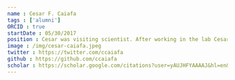 ```yaml
---
name : Cesar F. Caiafa
tags : ['alumni']
ORCID : true
startDate : 05/30/2017
position : Cesar was visiting scientist. After working in the lab Cesar went back to Argentina to work as at the Argentinean Radioastronomy Institute (IAR) and as an Adjunct Professor at the Faculty of Engineering, University of Buenos Aires.
image : /img/cesar-caiafa.jpeg
twitter : https://twitter.com/ccaiafa
github : https://github.com/ccaiafa
scholar : https://scholar.google.com/citations?user=yAUJHFYAAAAJ&hl=en&oi=ao
---
```

